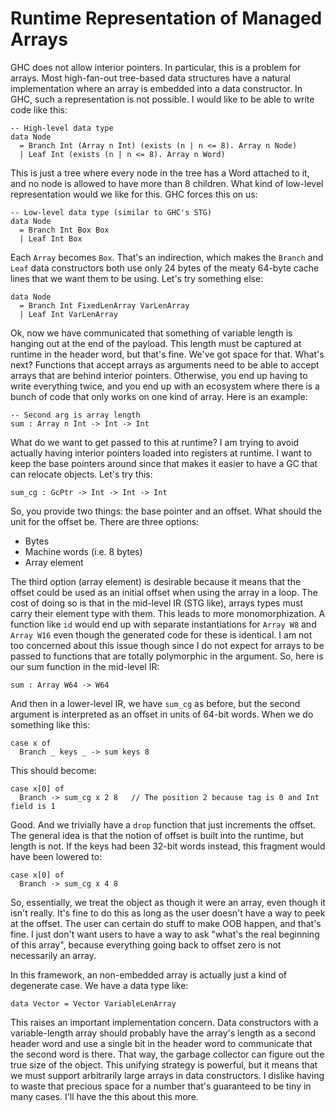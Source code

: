 # Runtime Representation of Managed Arrays

GHC does not allow interior pointers. In particular, this is a problem
for arrays. Most high-fan-out tree-based data structures have a natural
implementation where an array is embedded into a data constructor. In
GHC, such a representation is not possible. I would like to be able to
write code like this:

    -- High-level data type
    data Node
      = Branch Int (Array n Int) (exists (n | n <= 8). Array n Node)
      | Leaf Int (exists (n | n <= 8). Array n Word)

This is just a tree where every node in the tree has a Word attached
to it, and no node is allowed to have more than 8 children. What kind
of low-level representation would we like for this. GHC forces this on
us:

    -- Low-level data type (similar to GHC's STG)
    data Node
      = Branch Int Box Box
      | Leaf Int Box

Each `Array` becomes `Box`. That's an indirection, which makes the `Branch`
and `Leaf` data constructors both use only 24 bytes of the meaty 64-byte
cache lines that we want them to be using. Let's try something else:

    data Node
      = Branch Int FixedLenArray VarLenArray
      | Leaf Int VarLenArray

Ok, now we have communicated that something of variable length is hanging
out at the end of the payload. This length must be captured at runtime in
the header word, but that's fine. We've got space for that. What's next?
Functions that accept arrays as arguments need to be able to accept arrays
that are behind interior pointers. Otherwise, you end up having to write
everything twice, and you end up with an ecosystem where there is a bunch
of code that only works on one kind of array. Here is an example:

    -- Second arg is array length
    sum : Array n Int -> Int -> Int

What do we want to get passed to this at runtime? I am trying to avoid
actually having interior pointers loaded into registers at runtime. I
want to keep the base pointers around since that makes it easier to
have a GC that can relocate objects. Let's try this:

    sum_cg : GcPtr -> Int -> Int -> Int

So, you provide two things: the base pointer and an offset. What should
the unit for the offset be. There are three options:

* Bytes
* Machine words (i.e. 8 bytes)
* Array element

The third option (array element) is desirable because it means that the
offset could be used as an initial offset when using the array in a
loop. The cost of doing so is that in the mid-level IR (STG like),
arrays types must carry their element type with them. This leads to
more monomorphization. A function like `id` would end up with separate
instantiations for `Array W8` and `Array W16` even though the generated
code for these is identical. I am not too concerned about this issue
though since I do not expect for arrays to be passed to functions that
are totally polymorphic in the argument. So, here is our sum function
in the mid-level IR:

    sum : Array W64 -> W64

And then in a lower-level IR, we have `sum_cg` as before, but the second
argument is interpreted as an offset in units of 64-bit words. When we
do something like this:

    case x of
      Branch _ keys _ -> sum keys 8

This should become:

    case x[0] of
      Branch -> sum_cg x 2 8   // The position 2 because tag is 0 and Int field is 1

Good. And we trivially have a `drop` function that just increments the
offset. The general idea is that the notion of offset is built into the
runtime, but length is not. If the keys had been 32-bit words instead,
this fragment would have been lowered to: 

    case x[0] of
      Branch -> sum_cg x 4 8

So, essentially, we treat the object as though it were an array, even
though it isn't really. It's fine to do this as long as the user doesn't
have a way to peek at the offset. The user can certain do stuff to make
OOB happen, and that's fine. I just don't want users to have a way to
ask "what's the real beginning of this array", because everything going
back to offset zero is not necessarily an array.

In this framework, an non-embedded array is actually just a kind of degenerate
case. We have a data type like:

    data Vector = Vector VariableLenArray

This raises an important implementation concern. Data constructors with
a variable-length array should probably have the array's length as a
second header word and use a single bit in the header word to communicate
that the second word is there. That way, the garbage collector can figure
out the true size of the object. This unifying strategy is powerful, but
it means that we must support arbitrarily large arrays in data constructors.
I dislike having to waste that precious space for a number that's guaranteed
to be tiny in many cases. I'll have the this about this more.
